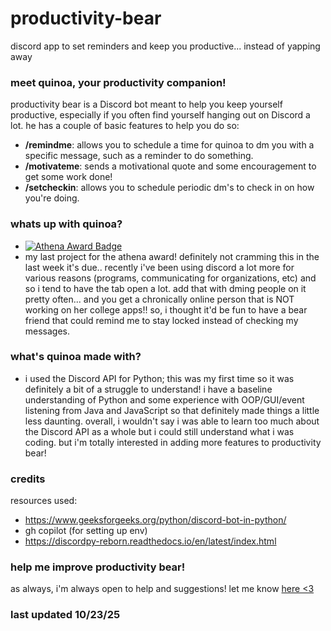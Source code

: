 # productivity-bear
discord app to set reminders and keep you productive... instead of yapping away

### meet quinoa, your productivity companion!
productivity bear is a Discord bot meant to help you keep yourself productive, especially if you often find yourself hanging out on Discord a lot. he has a couple of basic features to help you do so:
- **/remindme**: allows you to schedule a time for quinoa to dm you with a specific message, such as a reminder to do something. 
- **/motivateme**: sends a motivational quote and some encouragement to get some work done!
- **/setcheckin**: allows you to schedule periodic dm's to check in on how you're doing. 

### whats up with quinoa?
- [![Athena Award Badge](https://img.shields.io/endpoint?url=https%3A%2F%2Faward.athena.hackclub.com%2Fapi%2Fbadge)](https://award.athena.hackclub.com?utm_source=readme)
- my last project for the athena award! definitely not cramming this in the last week it's due.. 
recently i've been using discord a lot more for various reasons (programs, communicating for organizations, etc) and so i tend to have the tab open a lot. add that with dming people on it pretty often... and you get a chronically online person that is NOT working on her college apps!! so, i thought it'd be fun to have a bear friend that could remind me to stay locked instead of checking my messages.

### what's quinoa made with?
- i used the Discord API for Python; this was my first time so it was definitely a bit of a struggle to understand! i have a baseline understanding of Python and some experience with OOP/GUI/event listening from Java and JavaScript so that definitely made things a little less daunting. overall, i wouldn't say i was able to learn too much about the Discord API as a whole but i could still understand what i was coding. but i'm totally interested in adding more features to productivity bear! 

### credits
resources used:
- https://www.geeksforgeeks.org/python/discord-bot-in-python/
- gh copilot (for setting up env)
- https://discordpy-reborn.readthedocs.io/en/latest/index.html

### help me improve productivity bear!
as always, i'm always open to help and suggestions! let me know [here <3](https://github.com/pepper-0/mood-island/issues) 

### last updated 10/23/25